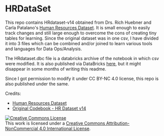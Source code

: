 # HRDataSet

This repo contains HRdataset-v14 obtained from Drs. Rich Huebner and Carla Patalano's [Human Resources Dataset](https://www.kaggle.com/rhuebner/human-resources-data-set). It is small enough to easily track changes and still large enough to overcome the cons of creating tiny tables for learning. Since the original dataset was in one csv, I have divided it into 3 files which can be combined and/or joined to learn various tools and languages for Data Ops/Analysis.

The HRdataset.dbc file is a databricks archive of the notebook in which csv were modified. It is also published via DataBricks [here](https://databricks-prod-cloudfront.cloud.databricks.com/public/4027ec902e239c93eaaa8714f173bcfc/8551209553411057/2027291136960588/3562510147912509/latest.html), but it might disappear in some months of writing this readme.

Since I got permission to modify it under CC BY-NC 4.0 license, this repo is also published under the same.

Credits:
 - [Human Resources Dataset](https://www.kaggle.com/rhuebner/human-resources-data-set)
 - [Original Codebook - HR Dataset v14](https://rpubs.com/rhuebner/hrd_cb_v14)
  
 <a rel="license" href="http://creativecommons.org/licenses/by-nc/4.0/"><img alt="Creative Commons License" style="border-width:0" src="https://i.creativecommons.org/l/by-nc/4.0/88x31.png" /></a><br />This work is licensed under a <a rel="license" href="http://creativecommons.org/licenses/by-nc/4.0/">Creative Commons Attribution-NonCommercial 4.0 International License</a>.

